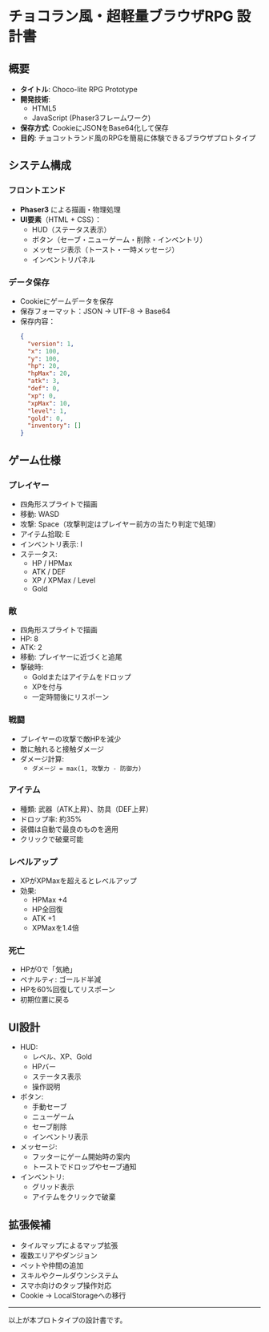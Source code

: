 # チョコラン風・超軽量ブラウザRPG 設計書

## 概要
- **タイトル**: Choco-lite RPG Prototype
- **開発技術**:
  - HTML5
  - JavaScript (Phaser3フレームワーク)
- **保存方式**: CookieにJSONをBase64化して保存
- **目的**: チョコットランド風のRPGを簡易に体験できるブラウザプロトタイプ

## システム構成
### フロントエンド
- **Phaser3** による描画・物理処理
- **UI要素**（HTML + CSS）：
  - HUD（ステータス表示）
  - ボタン（セーブ・ニューゲーム・削除・インベントリ）
  - メッセージ表示（トースト・一時メッセージ）
  - インベントリパネル

### データ保存
- Cookieにゲームデータを保存
- 保存フォーマット：JSON → UTF-8 → Base64
- 保存内容：
  ```json
  {
    "version": 1,
    "x": 100,
    "y": 100,
    "hp": 20,
    "hpMax": 20,
    "atk": 3,
    "def": 0,
    "xp": 0,
    "xpMax": 10,
    "level": 1,
    "gold": 0,
    "inventory": []
  }
  ```

## ゲーム仕様
### プレイヤー
- 四角形スプライトで描画
- 移動: WASD
- 攻撃: Space（攻撃判定はプレイヤー前方の当たり判定で処理）
- アイテム拾取: E
- インベントリ表示: I
- ステータス:
  - HP / HPMax
  - ATK / DEF
  - XP / XPMax / Level
  - Gold

### 敵
- 四角形スプライトで描画
- HP: 8
- ATK: 2
- 移動: プレイヤーに近づくと追尾
- 撃破時:
  - Goldまたはアイテムをドロップ
  - XPを付与
  - 一定時間後にリスポーン

### 戦闘
- プレイヤーの攻撃で敵HPを減少
- 敵に触れると接触ダメージ
- ダメージ計算:
  - `ダメージ = max(1, 攻撃力 - 防御力)`

### アイテム
- 種類: 武器（ATK上昇）、防具（DEF上昇）
- ドロップ率: 約35%
- 装備は自動で最良のものを適用
- クリックで破棄可能

### レベルアップ
- XPがXPMaxを超えるとレベルアップ
- 効果:
  - HPMax +4
  - HP全回復
  - ATK +1
  - XPMaxを1.4倍

### 死亡
- HPが0で「気絶」
- ペナルティ: ゴールド半減
- HPを60%回復してリスポーン
- 初期位置に戻る

## UI設計
- HUD:
  - レベル、XP、Gold
  - HPバー
  - ステータス表示
  - 操作説明
- ボタン:
  - 手動セーブ
  - ニューゲーム
  - セーブ削除
  - インベントリ表示
- メッセージ:
  - フッターにゲーム開始時の案内
  - トーストでドロップやセーブ通知
- インベントリ:
  - グリッド表示
  - アイテムをクリックで破棄

## 拡張候補
- タイルマップによるマップ拡張
- 複数エリアやダンジョン
- ペットや仲間の追加
- スキルやクールダウンシステム
- スマホ向けのタップ操作対応
- Cookie → LocalStorageへの移行

---
以上が本プロトタイプの設計書です。
